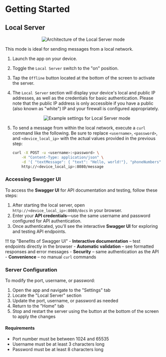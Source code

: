 # Getting Started

## Local Server

<div align="center">
    <img src="/assets/local-server-arch.png" alt="Architecture of the Local Server mode">
</div>

This mode is ideal for sending messages from a local network.

1. Launch the app on your device.
2. Toggle the `Local Server` switch to the "on" position.
3. Tap the `Offline` button located at the bottom of the screen to activate the server.
4. The `Local Server` section will display your device's local and public IP addresses, as well as the credentials for basic authentication. Please note that the public IP address is only accessible if you have a public (also known as "white") IP and your firewall is configured appropriately.
    <div align="center">
        <img src="/assets/local-server.png" alt="Example settings for Local Server mode">
    </div>
5. To send a message from within the local network, execute a `curl` command like the following. Be sure to replace `<username>`, `<password>`, and `<device_local_ip>` with the actual values provided in the previous step:

    ```sh
    curl -X POST -u <username>:<password> \
        -H "Content-Type: application/json" \
        -d '{ "textMessage": { "text": "Hello, world!"}, "phoneNumbers": ["+79990001234", "+79995556677"] }' \
        http://<device_local_ip>:8080/message
    ```

### Accessing Swagger UI

To access the **Swagger UI** for API documentation and testing, follow these steps:

1. After starting the local server, open `http://<device_local_ip>:8080/docs` in your browser.
2. Enter your **API credentials**—use the same username and password configured for API authentication.
3. Once authenticated, you'll see the interactive **Swagger UI** for exploring and testing API endpoints.

!!! tip "Benefits of Swagger UI"
    - **Interactive documentation** – test endpoints directly in the browser
    - **Automatic validation** – see formatted responses and error messages
    - **Security** – same authentication as the API
    - **Convenience** – no manual `curl` commands


### Server Configuration

To modify the port, username, or password:

1. Open the app and navigate to the "Settings" tab
2. Locate the "Local Server" section
3. Update the port, username, or password as needed
4. Return to the "Home" tab
5. Stop and restart the server using the button at the bottom of the screen to apply the changes

#### Requirements

* Port number must be between 1024 and 65535
* Username must be at least 3 characters long
* Password must be at least 8 characters long
